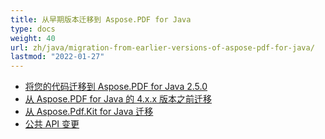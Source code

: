```yaml
---
title: 从早期版本迁移到 Aspose.PDF for Java
type: docs
weight: 40
url: zh/java/migration-from-earlier-versions-of-aspose-pdf-for-java/
lastmod: "2022-01-27"
---
```


- [将您的代码迁移到 Aspose.PDF for Java 2.5.0](/pdf/java/migrating-your-code-to-aspose-pdf-for-java-2-5-0/)
- [从 Aspose.PDF for Java 的 4.x.x 版本之前迁移](/pdf/java/migration-from-pre-4-x-x-version-of-aspose-pdf-for-java/)
- [从 Aspose.Pdf.Kit for Java 迁移](/pdf/java/migration-from-aspose-pdf-kit-for-java/)
- [公共 API 变更](/pdf/java/public-api-changes/)